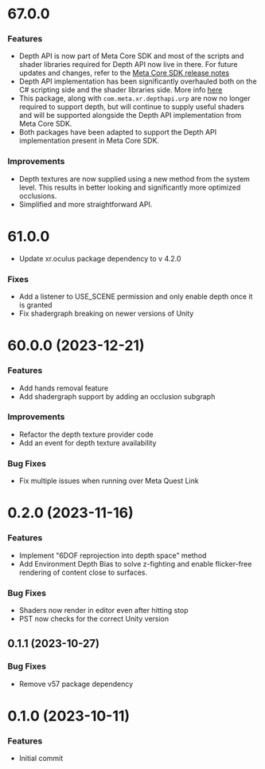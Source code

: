 # 67.0.0

### Features
* Depth API is now part of Meta Core SDK and most of the scripts and shader libraries required for Depth API now live in there. For future updates and changes, refer to the [Meta Core SDK release notes](https://developer.oculus.com/downloads/package/meta-xr-core-sdk/)
* Depth API implementation has been significantly overhauled both on the C# scripting side and the shader libraries side. More info [here](https://developer.oculus.com/documentation/unity/unity-depthapi/)
* This package, along with `com.meta.xr.depthapi.urp` are now no longer required to support depth, but will continue to supply useful shaders and will be supported alongside the Depth API implementation from Meta Core SDK.
* Both packages have been adapted to support the Depth API implementation present in Meta Core SDK.

### Improvements
* Depth textures are now supplied using a new method from the system level. This results in better looking and significantly more optimized occlusions.
* Simplified and more straightforward API.

# 61.0.0

* Update xr.oculus package dependency to v 4.2.0

### Fixes

* Add a listener to USE_SCENE permission and only enable depth once it is granted
* Fix shadergraph breaking on newer versions of Unity

# 60.0.0 (2023-12-21)

### Features

* Add hands removal feature
* Add shadergraph support by adding an occlusion subgraph

### Improvements

* Refactor the depth texture provider code
* Add an event for depth texture availability

### Bug Fixes

* Fix multiple issues when running over Meta Quest Link

# 0.2.0 (2023-11-16)

### Features

* Implement "6DOF reprojection into depth space" method
* Add Environment Depth Bias to solve z-fighting and enable flicker-free rendering of content close to surfaces.

### Bug Fixes
* Shaders now render in editor even after hitting stop
* PST now checks for the correct Unity version

## 0.1.1 (2023-10-27)

### Bug Fixes

* Remove v57 package dependency

# 0.1.0 (2023-10-11)

### Features

* Initial commit
